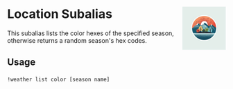 <h1>Location Subalias<img align="right" src="../../../Data/images/main.png" width="100px"></h1>

This subalias lists the color hexes of the specified season, otherwise returns a random season's hex codes.

## Usage
`!weather list color [season name]`